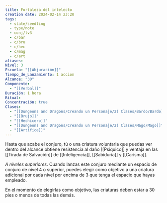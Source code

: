 ```yaml
---
title: Fortaleza del intelecto
creation date: 2024-02-14 23:20
tags:
  - state/seedling
  - type/note
  - conj/lv3
  - c/bar
  - c/bru
  - c/hec
  - c/mag
  - c/art
aliases: 
Nivel: 3
Escuela: "[[Abjuración]]"
Tiempo_de_Lanzamiento: 1 accion
Alcance: "30"
Componente:
  - "[[Verbal]]"
Duración: 1 hora
Ritual: 
Concentración: true
Clases:
  - "[[Dungeons and Dragons/Creando un Personaje/2) Clases/Bardo/Bardo]]"
  - "[[Brujo]]"
  - "[[Hechicero]]"
  - "[[Dungeons and Dragons/Creando un Personaje/2) Clases/Mago/Mago]]"
  - "[[Artífice]]"
---
```

Hasta que acabe el conjuro, tú o una criatura voluntaria que puedas ver dentro del alcance obtiene resistencia al daño [[Psíquico]] y ventaja en las [[Tirada de Salvación]] de [[Inteligencia]], [[Sabiduría]] y [[Carisma]].

*A niveles superiores*. Cuando lanzas este conjuro mediante un espacio de conjuro de nivel 4 o superior, puedes elegir como objetivo a una criatura adicional por cada nivel por encima de 3 que tenga el espacio que hayas empleado.

En el momento de elegirlas como objetivo, las criaturas deben estar a 30 pies o menos de todas las demás.
